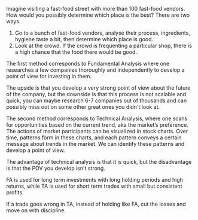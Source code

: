 Imagine visiting a fast-food street with more than 100 fast-food vendors. How would you possibly determine which place is the best? There are two ways.

1. Go to a bunch of fast-food vendors, analyse their process, ingredients, hygiene taste a bit, then determine which place is good.
2. Look at the crowd. If the crowd is frequenting a particular shop, there is a high chance that the food there would be good.

The first method corresponds to Fundamental Analysis where one researches a few companies thoroughly and independently to develop a point of view for investing in them.

The upside is that you develop a very strong point of view about the future of the company, but the downside is that this process is not scalable and quick, you can maybe research 6-7 companies out of thousands and can possibly miss out on some other great ones you didn't look at.

The second method corresponds to Technical Analysis, where one scans for opportunities based on the current trend, aka the market’s preference. The actions of market participants can be visualized in stock charts. Over time, patterns form in these charts, and each pattern conveys a certain message about trends in the market. We can identify these patterns and develop a point of view.

The advantage of technical analysis is that it is quick, but the disadvantage is that the POV you develop isn't strong.

FA is used for long term investments with long holding periods and high returns, while TA is used for short term trades with small but consistent profits.

If a trade goes wrong in TA, instead of holding like FA, cut the losses and move on with discipline.
